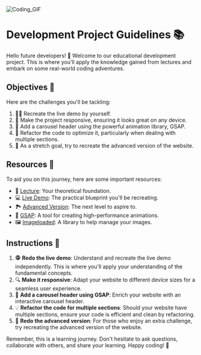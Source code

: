 ![Coding_GIF]([https://media.cleanshot.cloud/media/57090/57o7XCmhYoPKmbIY851ysz839yvcWpq2ez358oGN.gif?Expires=1687490258&Signature=CarPt-G3gzg265L~ALxaZyzW5n-I-G5WA8k9Bf0bPAbVQaeLEt4-bqvv9uTnPpUUjN6m-R1rqA9GRRot8gxDQHmM7oxY1C8fGgJYp8gsOwmoABt5AVziieO6dffluyQKRdscKAH3G7887TxdfRBORGxolDV8~49hb6ckSx78~TO0gR1x9rtaDw4exCNse86QY4Z23wo9wCb2pSXTaBguDxYPOqEyBA4lkOdDClZhrIKz6WlPebLMUEYPh8BfMXrOYJrdvQYFHerCoKlzqQHm4CTFisoVVl6ck8JSEMKFQZSizFGxVVhZLqra5gk~Ei6sow0yc1VvQBNQyL3Y5~g3Q__&Key-Pair-Id=K269JMAT9ZF4GZ](https://cln.sh/bWdLsYYW))



# Development Project Guidelines 📚

Hello future developers! 👋 Welcome to our educational development project. This is where you'll apply the knowledge gained from lectures and embark on some real-world coding adventures. 

## Objectives 🎯

Here are the challenges you'll be tackling:

1. 👨‍💻 Recreate the live demo by yourself.
2. 📱 Make the project responsive, ensuring it looks great on any device.
3. 🎠 Add a carousel header using the powerful animation library, GSAP.
4. 🔄 Refactor the code to optimize it, particularly when dealing with multiple sections.
5. 🚀 As a stretch goal, try to recreate the advanced version of the website.

## Resources 📖

To aid you on this journey, here are some important resources:

- 🎥 [Lecture](https://www.notion.so/GSAP-Slideshow-8da85170189c457bb1ed754677fa0335?pvs=4): Your theoretical foundation.
- 💻 [Live Demo](https://gsap-slideshow.netlify.app/): The practical blueprint you'll be recreating.
- 🏞️ [Advanced Version](https://gsap-slideshow-advanced.netlify.app/): The next level to aspire to.
- 🌟 [GSAP](https://greensock.com/gsap/): A tool for creating high-performance animations.
- 🖼️ [Imageloaded](https://imagesloaded.desandro.com/): A library to help manage your images.

## Instructions 📝

1. 🕵️ **Redo the live demo**: Understand and recreate the live demo independently. This is where you'll apply your understanding of the fundamental concepts.
2. 🔍 **Make it responsive**: Adapt your website to different device sizes for a seamless user experience.
3. 🎨 **Add a carousel header using GSAP**: Enrich your website with an interactive carousel header.
4. 💡 **Refactor the code for multiple sections**: Should your website have multiple sections, ensure your code is efficient and clean by refactoring.
5. 🎢 **Redo the advanced version**: For those who enjoy an extra challenge, try recreating the advanced version of the website. 

Remember, this is a learning journey. Don't hesitate to ask questions, collaborate with others, and share your learning. Happy coding! 🚀
